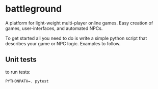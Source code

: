 # battleground

A platform for light-weight multi-player online games. Easy creation of games, user-interfaces, and automated NPCs.

To get started all you need to do is write a simple python script that describes your game or NPC logic. Examples to follow.


## Unit tests
to run tests:
```
PYTHONPATH=. pytest
```
